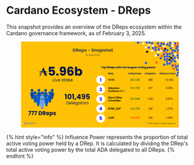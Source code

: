 # Cardano Ecosystem - DReps

This snapshot provides an overview of the DReps ecosystem within the Cardano governance framework, as of February 3, 2025.

<figure><img src="../.gitbook/assets/03 Feb v2.png" alt=""><figcaption></figcaption></figure>

{% hint style="info" %}
Influence Power represents the proportion of total active voting power held by a DRep. It is calculated by dividing the DRep's total active voting power by the total ADA delegated to all DReps.
{% endhint %}
